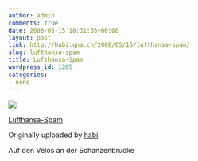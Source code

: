 ```yaml
---
author: admin
comments: true
date: 2008-05-15 18:31:55+00:00
layout: post
link: http://habi.gna.ch/2008/05/15/lufthansa-spam/
slug: lufthansa-spam
title: Lufthansa-Spam
wordpress_id: 1265
categories:
- none
---
```



 [![](http://farm4.static.flickr.com/3181/2495450612_8c659b1c65_m.jpg)](http://www.flickr.com/photos/habi/2495450612/)
   

 
  [Lufthansa-Spam](http://www.flickr.com/photos/habi/2495450612/)
    

  Originally uploaded by [habi](http://www.flickr.com/people/habi/).
 



Auf den Velos an der Schanzenbrücke
  

